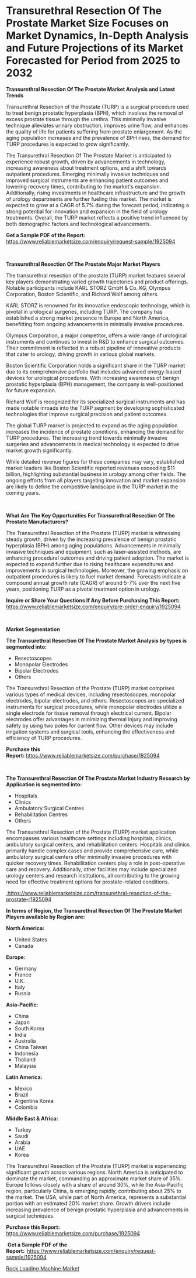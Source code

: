 <p><h1>Transurethral Resection Of The Prostate Market Size Focuses on Market Dynamics, In-Depth Analysis and Future Projections of its Market Forecasted for Period from 2025 to 2032</h1></p><p><strong>Transurethral Resection Of The Prostate Market Analysis and Latest Trends</strong></p>
<p><p>Transurethral Resection of the Prostate (TURP) is a surgical procedure used to treat benign prostatic hyperplasia (BPH), which involves the removal of excess prostate tissue through the urethra. This minimally invasive technique alleviates urinary obstruction, improves urine flow, and enhances the quality of life for patients suffering from prostate enlargement. As the aging population increases and the prevalence of BPH rises, the demand for TURP procedures is expected to grow significantly.</p><p>The Transurethral Resection Of The Prostate Market is anticipated to experience robust growth, driven by advancements in technology, increasing awareness about treatment options, and a shift towards outpatient procedures. Emerging minimally invasive techniques and improved surgical instruments are enhancing patient outcomes and lowering recovery times, contributing to the market's expansion. Additionally, rising investments in healthcare infrastructure and the growth of urology departments are further fueling this market. The market is expected to grow at a CAGR of 5.7% during the forecast period, indicating a strong potential for innovation and expansion in the field of urology treatments. Overall, the TURP market reflects a positive trend influenced by both demographic factors and technological advancements.</p></p>
<p><strong>Get a Sample PDF of the Report:&nbsp;</strong> <a href="https://www.reliablemarketsize.com/enquiry/request-sample/1925094?utm_campaign=3099&utm_medium=2&utm_source=Github&utm_content=ia&utm_term=28032025&utm_id=transurethral-resection-of-the-prostate">https://www.reliablemarketsize.com/enquiry/request-sample/1925094</a></p>
<p>&nbsp;</p>
<p><strong>Transurethral Resection Of The Prostate Major Market Players</strong></p>
<p><p>The transurethral resection of the prostate (TURP) market features several key players demonstrating varied growth trajectories and product offerings. Notable participants include KARL STORZ GmbH & Co. KG, Olympus Corporation, Boston Scientific, and Richard Wolf among others.</p><p>KARL STORZ is renowned for its innovative endoscopic technology, which is pivotal in urological surgeries, including TURP. The company has established a strong market presence in Europe and North America, benefitting from ongoing advancements in minimally invasive procedures.</p><p>Olympus Corporation, a major competitor, offers a wide range of urological instruments and continues to invest in R&D to enhance surgical outcomes. Their commitment is reflected in a robust pipeline of innovative products that cater to urology, driving growth in various global markets.</p><p>Boston Scientific Corporation holds a significant share in the TURP market due to its comprehensive portfolio that includes advanced energy-based devices for urological procedures. With increasing awareness of benign prostatic hyperplasia (BPH) management, the company is well-positioned for future expansion.</p><p>Richard Wolf is recognized for its specialized surgical instruments and has made notable inroads into the TURP segment by developing sophisticated technologies that improve surgical precision and patient outcomes.</p><p>The global TURP market is projected to expand as the aging population increases the incidence of prostate conditions, enhancing the demand for TURP procedures. The increasing trend towards minimally invasive surgeries and advancements in medical technology is expected to drive market growth significantly.</p><p>While detailed revenue figures for these companies may vary, established market leaders like Boston Scientific reported revenues exceeding $11 billion, highlighting substantial business in urology among other fields. The ongoing efforts from all players targeting innovation and market expansion are likely to define the competitive landscape in the TURP market in the coming years.</p></p>
<p>&nbsp;</p>
<p><strong>What Are The Key Opportunities For Transurethral Resection Of The Prostate Manufacturers?</strong></p>
<p><p>The Transurethral Resection of the Prostate (TURP) market is witnessing steady growth, driven by the increasing prevalence of benign prostatic hyperplasia (BPH) among aging populations. Advancements in minimally invasive techniques and equipment, such as laser-assisted methods, are enhancing procedural outcomes and driving patient adoption. The market is expected to expand further due to rising healthcare expenditures and improvements in surgical technologies. Moreover, the growing emphasis on outpatient procedures is likely to fuel market demand. Forecasts indicate a compound annual growth rate (CAGR) of around 5-7% over the next five years, positioning TURP as a pivotal treatment option in urology.</p></p>
<p><strong>Inquire or Share Your Questions If Any Before Purchasing This Report:</strong> <a href="https://www.reliablemarketsize.com/enquiry/pre-order-enquiry/1925094?utm_campaign=3099&utm_medium=2&utm_source=Github&utm_content=ia&utm_term=28032025&utm_id=transurethral-resection-of-the-prostate">https://www.reliablemarketsize.com/enquiry/pre-order-enquiry/1925094</a></p>
<p>&nbsp;</p>
<p><strong>Market Segmentation</strong></p>
<p><strong>The Transurethral Resection Of The Prostate Market Analysis by types is segmented into:</strong></p>
<p><ul><li>Resectoscopes</li><li>Monopolar Electrodes</li><li>Bipolar Electrodes</li><li>Others</li></ul></p>
<p><p>The Transurethral Resection of the Prostate (TURP) market comprises various types of medical devices, including resectoscopes, monopolar electrodes, bipolar electrodes, and others. Resectoscopes are specialized instruments for surgical procedures, while monopolar electrodes utilize a single electrode for tissue removal through electrical current. Bipolar electrodes offer advantages in minimizing thermal injury and improving safety by using two poles for current flow. Other devices may include irrigation systems and surgical tools, enhancing the effectiveness and efficiency of TURP procedures.</p></p>
<p><strong>Purchase this Report:&nbsp;</strong><a href="https://www.reliablemarketsize.com/purchase/1925094?utm_campaign=3099&utm_medium=2&utm_source=Github&utm_content=ia&utm_term=28032025&utm_id=transurethral-resection-of-the-prostate">https://www.reliablemarketsize.com/purchase/1925094</a></p>
<p>&nbsp;</p>
<p><strong>The Transurethral Resection Of The Prostate Market Industry Research by Application is segmented into:</strong></p>
<p><ul><li>Hospitals</li><li>Clinics</li><li>Ambulatory Surgical Centres</li><li>Rehabilitation Centres</li><li>Others</li></ul></p>
<p><p>The Transurethral Resection of the Prostate (TURP) market application encompasses various healthcare settings including hospitals, clinics, ambulatory surgical centers, and rehabilitation centers. Hospitals and clinics primarily handle complex cases and provide comprehensive care, while ambulatory surgical centers offer minimally invasive procedures with quicker recovery times. Rehabilitation centers play a role in post-operative care and recovery. Additionally, other facilities may include specialized urology centers and research institutions, all contributing to the growing need for effective treatment options for prostate-related conditions.</p></p>
<p><a href="https://www.reliablemarketsize.com/transurethral-resection-of-the-prostate-r1925094?utm_campaign=3099&utm_medium=2&utm_source=Github&utm_content=ia&utm_term=28032025&utm_id=transurethral-resection-of-the-prostate">&nbsp;https://www.reliablemarketsize.com/transurethral-resection-of-the-prostate-r1925094</a></p>
<p><strong>In terms of Region, the Transurethral Resection Of The Prostate Market Players available by Region are:</strong></p>
<p>
    <p> <strong> North America: </strong>
        <ul>
            <li>United States</li>
            <li>Canada</li>
        </ul>
        </p> 
    <p> <strong> Europe: </strong>
        <ul>
            <li>Germany</li>
            <li>France</li>
            <li>U.K.</li>
            <li>Italy</li>
            <li>Russia</li>
        </ul>
        </p> 
    <p> <strong> Asia-Pacific: </strong>
        <ul>
            <li>China</li>
            <li>Japan</li>
            <li>South Korea</li>
            <li>India</li>
            <li>Australia</li>
            <li>China Taiwan</li>
            <li>Indonesia</li>
            <li>Thailand</li>
            <li>Malaysia</li>
        </ul>
        </p> 
    <p> <strong> Latin America: </strong>
        <ul>
            <li>Mexico</li>
            <li>Brazil</li>
            <li>Argentina Korea</li>
            <li>Colombia</li>
        </ul>
        </p> 
    <p> <strong> Middle East & Africa: </strong>
        <ul>
            <li>Turkey</li>
            <li>Saudi</li>
            <li>Arabia</li>
            <li>UAE</li>
            <li>Korea</li>
        </ul>
    </p>
    </p>
<p><p>The Transurethral Resection of the Prostate (TURP) market is experiencing significant growth across various regions. North America is anticipated to dominate the market, commanding an approximate market share of 35%. Europe follows closely with a share of around 30%, while the Asia-Pacific region, particularly China, is emerging rapidly, contributing about 25% to the market. The USA, while part of North America, represents a substantial portion with an estimated 20% market share. Growth drivers include increasing prevalence of benign prostatic hyperplasia and advancements in surgical techniques.</p></p>
<p><strong>Purchase this Report: </strong><a href="https://www.reliablemarketsize.com/purchase/1925094?utm_campaign=3099&utm_medium=2&utm_source=Github&utm_content=ia&utm_term=28032025&utm_id=transurethral-resection-of-the-prostate">https://www.reliablemarketsize.com/purchase/1925094</a></p>
<p>&nbsp;<strong>Get a Sample PDF of the Report:&nbsp;&nbsp;</strong><a href="https://www.reliablemarketsize.com/enquiry/request-sample/1925094?utm_campaign=3099&utm_medium=2&utm_source=Github&utm_content=ia&utm_term=28032025&utm_id=transurethral-resection-of-the-prostate">https://www.reliablemarketsize.com/enquiry/request-sample/1925094</a></p>
<p><strong></strong></p>
<p><p><a href="https://github.com/supicweg/Market-Research-Report-List-1/blob/main/rock-loading-machine-market.md?utm_campaign=3099&utm_medium=2&utm_source=Github&utm_content=ia&utm_term=28032025&utm_id=transurethral-resection-of-the-prostate">Rock Loading Machine Market</a></p></p>